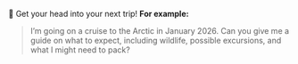 🧊 Get your head into your next trip!
**For example:**

> I’m going on a cruise to the Arctic in January 2026. Can you give me a guide on what to expect, including wildlife, possible excursions, and what I might need to pack?
